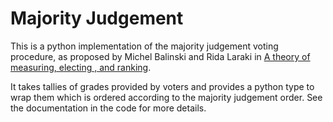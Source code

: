 # Majority Judgement

This is a python implementation of the majority judgement voting procedure, as
proposed by Michel Balinski and Rida Laraki in [A theory of measuring, electing
, and ranking](http://www.pnas.org/content/104/21/8720.full).

It takes tallies of grades provided by voters and provides a python type to 
wrap them which is ordered according to the majority judgement order. See the
documentation in the code for more details.

